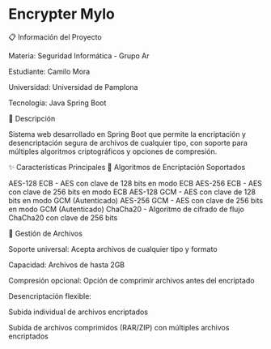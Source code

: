 
# Encrypter Mylo

📋 Información del Proyecto

Materia: Seguridad Informática - Grupo Ar

Estudiante: Camilo Mora

Universidad: Universidad de Pamplona

Tecnología: Java Spring Boot

🎯 Descripción

Sistema web desarrollado en Spring Boot que permite la encriptación y desencriptación segura de archivos de cualquier tipo, con soporte para múltiples algoritmos criptográficos y opciones de compresión.

✨ Características Principales
🔐 Algoritmos de Encriptación Soportados

AES-128 ECB - AES con clave de 128 bits en modo ECB
AES-256 ECB - AES con clave de 256 bits en modo ECB
AES-128 GCM - AES con clave de 128 bits en modo GCM (Autenticado)
AES-256 GCM - AES con clave de 256 bits en modo GCM (Autenticado)
ChaCha20 - Algoritmo de cifrado de flujo ChaCha20 con clave de 256 bits

📁 Gestión de Archivos

Soporte universal: Acepta archivos de cualquier tipo y formato

Capacidad: Archivos de hasta 2GB

Compresión opcional: Opción de comprimir archivos antes del encriptado

Desencriptación flexible:

Subida individual de archivos encriptados

Subida de archivos comprimidos (RAR/ZIP) con múltiples archivos encriptados